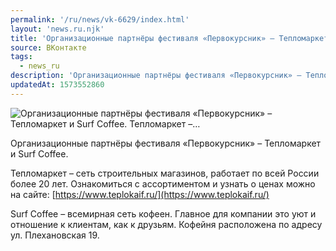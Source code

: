 ```yaml
---
permalink: '/ru/news/vk-6629/index.html'
layout: 'news.ru.njk'
title: 'Организационные партнёры фестиваля «Первокурсник» – Тепломаркет и Surf Coffee.    Тепломаркет –…'
source: ВКонтакте
tags:
  - news_ru
description: 'Организационные партнёры фестиваля «Первокурсник» – Тепломаркет и Surf Coffee.    Тепломаркет –…'
updatedAt: 1573552860
---
```

![Организационные партнёры фестиваля «Первокурсник» – Тепломаркет и Surf Coffee.    Тепломаркет –…](https://sun9-35.userapi.com/impf/c857124/v857124253/46279/n2TO1-RYq_g.jpg?size=600x375&quality=96&proxy=1&sign=ee760544e7ce0c502aeff749650f7084&c_uniq_tag=iwSf3GU_BCwBRi3_hloa9VxD7toHWpacGQhyqrFyp9w&type=album)

Организационные партнёры фестиваля «Первокурсник» – Тепломаркет и Surf Coffee.

Тепломаркет – сеть строительных магазинов, работает по всей России более 20 лет. Ознакомиться с ассортиментом и узнать о ценах можно на сайте: [https://www.teplokaif.ru/](https://www.teplokaif.ru/)

Surf Coffee – всемирная сеть кофеен. Главное для компании это уют и отношение к клиентам, как к друзьям. Кофейня расположена по адресу ул. Плехановская 19.
